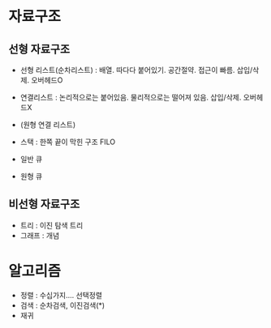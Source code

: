 # 자료구조
## 선형 자료구조
- 선형 리스트(순차리스트) : 배열. 따다다 붙어있기. 공간절약. 접근이 빠름. 삽입/삭제. 오버헤드O

- 연결리스트 : 논리적으로는 붙어있음. 물리적으로는 떨어져 있음. 삽입/삭제. 오버헤드X

- (원형 연결 리스트)
- 스택 : 한쪽 끝이 막힌 구조 FILO
- 일반 큐
- 원형 큐

## 비선형 자료구조
- 트리 : 이진 탐색 트리
- 그래프 : 개념

# 알고리즘
- 정렬 : 수십가지.... 선택정렬
- 검색 : 순차검색, 이진검색(*)
- 재귀